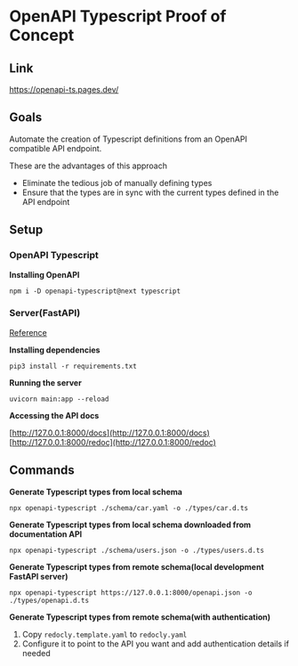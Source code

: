 # OpenAPI Typescript Proof of Concept

## Link

https://openapi-ts.pages.dev/

## Goals

Automate the creation of Typescript definitions from an OpenAPI compatible API endpoint.

These are the advantages of this approach
- Eliminate the tedious job of manually defining types
- Ensure that the types are in sync with the current types defined in the API endpoint

## Setup

### OpenAPI Typescript

**Installing OpenAPI**

```shell
npm i -D openapi-typescript@next typescript
```
### Server(FastAPI)

[Reference](https://fastapi.tiangolo.com/#installation)

**Installing dependencies**

```shell
pip3 install -r requirements.txt
```

**Running the server**

```shell
uvicorn main:app --reload
```

**Accessing the API docs**

[http://127.0.0.1:8000/docs](http://127.0.0.1:8000/docs)
[http://127.0.0.1:8000/redoc](http://127.0.0.1:8000/redoc)

## Commands

**Generate Typescript types from local schema**

```shell
npx openapi-typescript ./schema/car.yaml -o ./types/car.d.ts
```

**Generate Typescript types from local schema downloaded from documentation API**

```shell
npx openapi-typescript ./schema/users.json -o ./types/users.d.ts
```

**Generate Typescript types from remote schema(local development FastAPI server)**

```shell
npx openapi-typescript https://127.0.0.1:8000/openapi.json -o ./types/openapi.d.ts
```

**Generate Typescript types from remote schema(with authentication)**

1. Copy `redocly.template.yaml` to `redocly.yaml`
2. Configure it to point to the API you want and add authentication details if needed